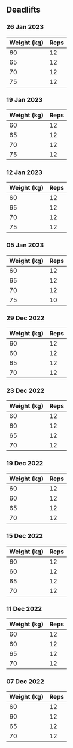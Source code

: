 ## Deadlifts

### 26 Jan 2023

| Weight (kg) | Reps |
| ----------- | ---- |
| 60 | 12 |
| 65 | 12 |
| 70 | 12 |
| 75 | 12 |

### 19 Jan 2023

| Weight (kg) | Reps |
| ----------- | ---- |
| 60 | 12 |
| 65 | 12 |
| 70 | 12 |
| 75 | 12 |

### 12 Jan 2023

| Weight (kg) | Reps |
| ----------- | ---- |
| 60 | 12 |
| 65 | 12 |
| 70 | 12 |
| 75 | 12 |

### 05 Jan 2023

| Weight (kg) | Reps |
| ----------- | ---- |
| 60 | 12 |
| 65 | 12 |
| 70 | 12 |
| 75 | 10 |

### 29 Dec 2022

| Weight (kg) | Reps |
| ----------- | ---- |
| 60 | 12 |
| 60 | 12 |
| 65 | 12 |
| 70 | 12 |

### 23 Dec 2022

| Weight (kg) | Reps |
| ----------- | ---- |
| 60 | 12 |
| 60 | 12 |
| 65 | 12 |
| 70 | 12 |

### 19 Dec 2022

| Weight (kg) | Reps |
| ----------- | ---- |
| 60 | 12 |
| 60 | 12 |
| 65 | 12 |
| 70 | 12 |

### 15 Dec 2022

| Weight (kg) | Reps |
| ----------- | ---- |
| 60 | 12 |
| 60 | 12 |
| 65 | 12 |
| 70 | 12 |

### 11 Dec 2022

| Weight (kg) | Reps |
| ----------- | ---- |
| 60 | 12 |
| 60 | 12 |
| 65 | 12 |
| 70 | 12 |

### 07 Dec 2022

| Weight (kg) | Reps |
| ----------- | ---- |
| 60 | 12 |
| 60 | 12 |
| 65 | 12 |
| 70 | 12 |